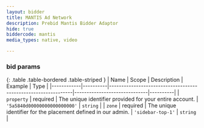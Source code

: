 ```yaml
---
layout: bidder
title: MANTIS Ad Network
description: Prebid Mantis Bidder Adaptor
hide: true
biddercode: mantis
media_types: native, video

---
```


### bid params

{: .table .table-bordered .table-striped }
| Name       | Scope    | Description                                                   | Example                      | Type     |
|------------|----------|---------------------------------------------------------------|------------------------------|----------|
| `property` | required | The unique identifier provided for your entire account.       | `'5a5840d00000000000000000'` | `string` |
| `zone`     | required | The unique identifier for the placement defined in our admin. | `'sidebar-top-1'`            | `string` |
